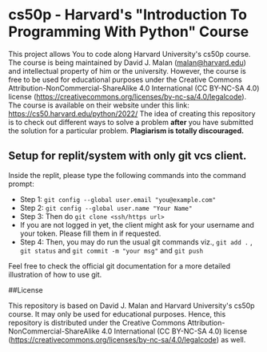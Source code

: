 # cs50p - Harvard's "Introduction To Programming With Python" Course

This project allows You to code along Harvard University's cs50p course. The course is being maintained by David J. Malan (malan@harvard.edu) and intellectual property of him or the university. However, the course is free to be used for educational purposes under the Creative Commons Attribution-NonCommercial-ShareAlike 4.0 International (CC BY-NC-SA 4.0) license (https://creativecommons.org/licenses/by-nc-sa/4.0/legalcode).
The course is available on their website under this link: https://cs50.harvard.edu/python/2022/
The idea of creating this repository is to check out different ways to solve a problem **after** you have submitted the solution for a particular problem.
**Plagiarism is totally discouraged.**

## Setup for replit/system with only git vcs client. 
Inside the replit, please type the following commands into the command prompt:
- Step 1: ```git config --global user.email "you@example.com"```
- Step 2: ```git config --global user.name "Your Name"```
- Step 3: Then do ```git clone <ssh/https url>```
- If you are not logged in yet, the client might ask for your username and your token. Please fill them in if requested.
- Step 4: Then, you may do run the usual git commands viz., ```git add .``` , ```git status``` and ```git commit -m "your msg"``` and ```git push```

Feel free to check the official git documentation for a more detailed illustration of how to use git.

##License

This repository is based on David J. Malan and Harvard University's cs50p course. It may only be used for educational purposes. Hence, this repository is distributed under the Creative Commons Attribution-NonCommercial-ShareAlike 4.0 International (CC BY-NC-SA 4.0) license (https://creativecommons.org/licenses/by-nc-sa/4.0/legalcode) as well.
